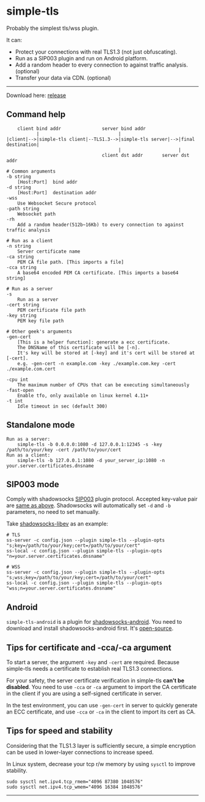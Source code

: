# simple-tls

Probably the simplest tls/wss plugin. 

It can:

- Protect your connections with real TLS1.3 (not just obfuscating).
- Run as a SIP003 plugin and run on Android platform.
- Add a random header to every connection to against traffic analysis. (optional)
- Transfer your data via CDN. (optional)

---

Download here: [release](https://github.com/IrineSistiana/simple-tls/releases)

## Command help

        client bind addr               server bind addr
               |                             |
    |client|-->|simple-tls client|--TLS1.3-->|simple-tls server|-->|final destination|
                                             |                     |   
                                       client dst addr       server dst addr  

    # Common arguments
    -b string
        [Host:Port]  bind addr
    -d string
        [Host:Port]  destination addr
    -wss
        Use Websocket Secure protocol
    -path string
        Websocket path
    -rh 
        Add a random header(512b~16Kb) to every connection to against traffic analysis

    # Run as a client
    -n string
        Server certificate name
    -ca string
        PEM CA file path. [This imports a file]
    -cca string
        A base64 encoded PEM CA certificate. [This imports a base64 string]

    # Run as a server
    -s    
        Run as a server
    -cert string
        PEM certificate file path
    -key string
        PEM key file path

    # Other geek's arguments
    -gen-cert
        [This is a helper function]: generate a ecc certificate.
        The DNSName of this certificate will be [-n].
        It's key will be stored at [-key] and it's cert will be stored at [-cert].
        e.g. -gen-cert -n example.com -key ./example.com.key -cert ./example.com.cert

    -cpu int
        The maximum number of CPUs that can be executing simultaneously
    -fast-open
        Enable tfo, only available on linux kernel 4.11+
    -t int
        Idle timeout in sec (default 300)

## Standalone mode

    Run as a server: 
        simple-tls -b 0.0.0.0:1080 -d 127.0.0.1:12345 -s -key /path/to/your/key -cert /path/to/your/cert
    Run as a client:
        simple-tls -b 127.0.0.1:1080 -d your_server_ip:1080 -n your.server.certificates.dnsname

## SIP003 mode

Comply with shadowsocks [SIP003](https://shadowsocks.org/en/spec/Plugin.html) plugin protocol. Accepted key-value pair are [same as above](#command). Shadowsocks will automatically set `-d` and `-b` parameters, no need to set manually.

Take [shadowsocks-libev](https://github.com/shadowsocks/shadowsocks-libev) as an example:

    # TLS
    ss-server -c config.json --plugin simple-tls --plugin-opts "s;key=/path/to/your/key;cert=/path/to/your/cert"
    ss-local -c config.json --plugin simple-tls --plugin-opts "n=your.server.certificates.dnsname"

    # WSS
    ss-server -c config.json --plugin simple-tls --plugin-opts "s;wss;key=/path/to/your/key;cert=/path/to/your/cert"
    ss-local -c config.json --plugin simple-tls --plugin-opts "wss;n=your.server.certificates.dnsname"

## Android

`simple-tls-android` is a plugin for [shadowsocks-android](https://github.com/shadowsocks/shadowsocks-android). You need to download and install shadowsocks-android first. It's [open-source](https://github.com/IrineSistiana/simple-tls-android).

## Tips for certificate and -cca/-ca argument

To start a server, the argument `-key` and `-cert` are required. Because simple-tls needs a certificate to establish real TLS1.3 connections.

For your safety, the server certificate verification in simple-tls **can't be disabled**. You need to use `-cca` or `-ca` argument to import the CA certificate in the client if you are using a self-signed certificate in server.

In the test environment, you can use `-gen-cert` in server to quickly generate an ECC certificate, and use `-cca` or `-ca` in the client to import its cert as CA.

## Tips for speed and stability

Considering that the TLS1.3 layer is sufficiently secure, a simple encryption can be used in lower-layer connections to increase speed.

In Linux system, decrease your tcp r/w memory by using `sysctl` to improve stability.

    sudo sysctl net.ipv4.tcp_rmem="4096 87380 1048576"
    sudo sysctl net.ipv4.tcp_wmem="4096 16384 1048576"

---

